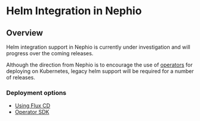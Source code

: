 # Helm Integration in Nephio

## Overview

Helm integration support in Nephio is currently under investigation 
and will progress over the coming releases.  

Although the direction from Nephio is to encourage the use of 
[operators](https://kubernetes.io/docs/concepts/extend-kubernetes/operator/) 
for deploying on Kubernetes, legacy helm support will be required for a number of releases.

### Deployment options

* [Using Flux CD](https://github.com/nephio-project/docs/blob/main/install-guide/docs/helm/flux-helm.md)
* [Operator SDK](https://sdk.operatorframework.io/docs/building-operators/helm/)

